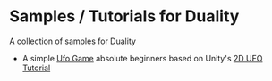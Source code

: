 # Samples / Tutorials for Duality
A collection of samples for Duality

- A simple [Ufo Game](https://github.com/ChristianGreiner/duality-samples/tree/master/UfoGame) absolute beginners based on Unity's [2D UFO Tutorial](https://unity3d.com/de/learn/tutorials/projects/2d-ufo-tutorial)
